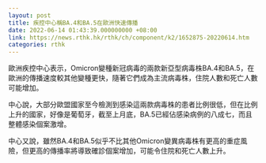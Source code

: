 ```yaml
---
layout: post
title: 疾控中心稱BA.4和BA.5在歐洲快速傳播
date: 2022-06-14 01:43:39.000000000 +08:00
link: https://news.rthk.hk/rthk/ch/component/k2/1652875-20220614.htm
categories: rthk
---
```


歐洲疾控中心表示，Omicron變種新冠病毒的兩款新亞型病毒株BA.4和BA.5，在歐洲的傳播速度較其他變種更快，隨著它們成為主流病毒株，住院人數和死亡人數可能增加。

中心說，大部分歐盟國家至今檢測到感染這兩款病毒株的患者比例很低，但在比例上升的國家，好像是葡萄牙，截至上月底，BA.5已經佔感染病例的八成七，而且整體感染個案激增。

中心又說，雖然BA.4和BA.5似乎不比其他Omicron變異病毒株有更高的重症風險，但更高的傳播率將導致確診個案增加，可能令住院和死亡人數上升。
